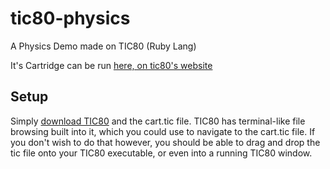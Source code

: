 # tic80-physics
A Physics Demo made on TIC80 (Ruby Lang)

It's Cartridge can be run [here, on tic80's website](https://tic80.com/play?cart=3336)

## Setup

Simply [download TIC80](https://github.com/nesbox/TIC-80) and the cart.tic file. TIC80 has terminal-like file browsing built into it, which you could use to navigate to the cart.tic file. If you don't wish to do that however, you should be able to drag and drop the tic file onto your TIC80 executable, or even into a running TIC80 window.
